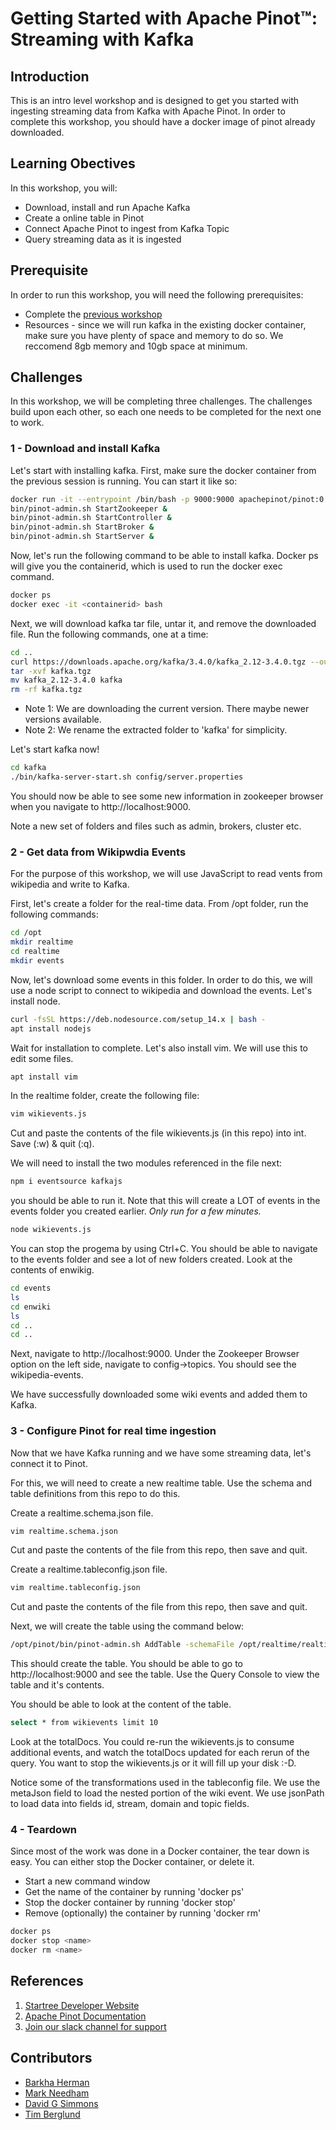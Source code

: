 # Getting Started with Apache Pinot™: Streaming with Kafka

## Introduction

This is an intro level workshop and is designed to get you started with ingesting streaming data from Kafka with Apache Pinot. In order to complete this workshop, you should have a docker image of pinot already downloaded.

## Learning Obectives

In this workshop, you will:

- Download, install and run Apache Kafka
- Create a online table in Pinot
- Connect Apache Pinot to ingest from Kafka Topic
- Query streaming data as it is ingested

## Prerequisite

In order to run this workshop, you will need the following prerequisites:

- Complete the [previous workshop](../GettingStartedBatch/README.md)
- Resources - since we will run kafka in the existing docker container, make sure you have plenty of space and memory to do so.  We reccomend 8gb memory and 10gb space at minimum.

## Challenges

In this workshop, we will be completing three challenges. The challenges build upon each other, so each one needs to be completed for the next one to work.

### 1 - Download and install Kafka

Let's start with installing kafka.  First, make sure the docker container from the previous session is running.  You can start it like so:

```sh
docker run -it --entrypoint /bin/bash -p 9000:9000 apachepinot/pinot:0.12.0
bin/pinot-admin.sh StartZookeeper &
bin/pinot-admin.sh StartController &
bin/pinot-admin.sh StartBroker &
bin/pinot-admin.sh StartServer &

```

Now, let's run the following command to be able to install kafka.  Docker ps will give you the containerid, which is used to run the docker exec command.

```sh
docker ps
docker exec -it <containerid> bash
```

Next, we will download kafka tar file, untar it, and remove the downloaded file.  Run the following commands, one at a time:

```sh
cd ..
curl https://downloads.apache.org/kafka/3.4.0/kafka_2.12-3.4.0.tgz --output kafka.tgz --output kafka.tgz
tar -xvf kafka.tgz
mv kafka_2.12-3.4.0 kafka
rm -rf kafka.tgz
```

- Note 1: We are downloading the current version.  There maybe newer versions available.
- Note 2: We rename the extracted folder to 'kafka' for simplicity.

Let's start kafka now!

```sh
cd kafka
./bin/kafka-server-start.sh config/server.properties
```

You should now be able to see some new information in zookeeper browser when you navigate to http://localhost:9000.

Note a new set of folders and files such as admin, brokers, cluster etc.

### 2 - Get data from Wikipwdia Events

For the purpose of this workshop, we will use JavaScript to read vents from wikipedia and write to Kafka. 

First, let's create a folder for the real-time data.  From /opt folder, run the following commands:

```sh
cd /opt
mkdir realtime
cd realtime
mkdir events
```

Now, let's download some events in this folder.  In order to do this, we will use a node script to connect to wikipedia and download the events. Let's install node.

```sh
curl -fsSL https://deb.nodesource.com/setup_14.x | bash -
apt install nodejs
```

Wait for installation to complete.  Let's also install vim.  We will use this to edit some files.

```sh
apt install vim
```

In the realtime folder, create the following file:

```sh
vim wikievents.js
```

Cut and paste the contents of the file wikievents.js (in this repo) into int.  Save (:w) & quit (:q).

We will need to install the two modules referenced in the file next:

```sh
npm i eventsource kafkajs
```

you should be able to run it.  Note that this will create a LOT of events in the events folder you created earlier.
*Only run for a few minutes.*

```sh
node wikievents.js
```

You can stop the progema by using Ctrl+C.  You should be able to navigate to the events folder and see a lot of new folders created.  Look at the contents of enwikig.

```sh
cd events
ls
cd enwiki
ls
cd ..
cd ..
```

Next, navigate to http://localhost:9000.  Under the Zookeeper Browser option on the left side, navigate to config->topics.  You should see the wikipedia-events.

We have successfully downloaded some wiki events and added them to Kafka.

### 3 - Configure Pinot for real time ingestion

Now that we have Kafka running and we have some streaming data, let's connect it to Pinot.

For this, we will need to create a new realtime table.  Use the schema and table definitions from this repo to do this.

Create a realtime.schema.json file.

```sh
vim realtime.schema.json
```

Cut and paste the contents of the file from this repo, then save and quit.

Create a realtime.tableconfig.json file.

```sh
vim realtime.tableconfig.json
```

Cut and paste the contents of the file from this repo, then save and quit.

Next, we will create the table using the command below:

```sh
/opt/pinot/bin/pinot-admin.sh AddTable -schemaFile /opt/realtime/realtime.schema.json -tableConfigFile /opt/realtime/realtime.tableconfig.json -exec
```

This should create the table.  You should be able to go to http://localhost:9000 and see the table.  Use the Query Console to view the table and it's contents.

You should be able to look at the content of the table.

```sh
select * from wikievents limit 10
```

Look at the totalDocs.  You could re-run the wikievents.js to consume additional events, and watch the totalDocs updated for each rerun of the query.  You want to stop the wikievents.js or it will fill up your disk :-D.

Notice some of the transformations used in the tableconfig file.  We use the metaJson field to load the nested portion of the wiki event.  We use jsonPath to load data into fields id, stream, domain and topic fields.

### 4 - Teardown

Since most of the work was done in a Docker container, the tear down is easy. You can either stop the Docker container, or delete it.

- Start a new command window
- Get the name of the container by running 'docker ps'
- Stop the docker container by running 'docker stop'
- Remove (optionally) the container by running 'docker rm'

```sh
docker ps
docker stop <name>
docker rm <name>
```

## References

1. [Startree Developer Website](https://dev.startree.ai)
2. [Apache Pinot Documentation](https://docs.pinot.apache.org/)
3. [Join our slack channel for support](https://stree.ai/slack)

## Contributors

- [Barkha Herman](https://github.com/Barkha)
- [Mark Needham](https://github.com/mneedham)
- [David G Simmons](https://github.com/davidgs)
- [Tim Berglund](https://github.com/tlberglund)
